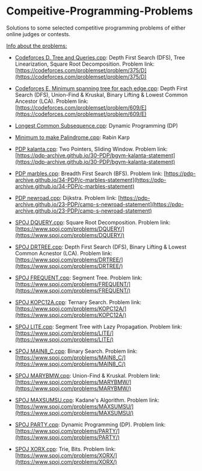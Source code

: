 # Compeitive-Programming-Problems
Solutions to some selected competitive programming problems of either online judges or contests.

<u>Info about the problems:</u>

- [Codeforces D. Tree and Queries.cpp](Codeforces%20D.%20Tree%20and%20Queries.cpp): Depth First Search (DFS), Tree Linearization, Square Root Decomposition. Problem link: [https://codeforces.com/problemset/problem/375/D](https://codeforces.com/problemset/problem/375/D)

- [Codeforces E. Minimum spanning tree for each edge.cpp](Codeforces%20E.%20Minimum%20spanning%20tree%20for%20each%20edge.cpp): Depth First Search (DFS), Union-Find & Kruskal, Binary Lifting & Lowest Common Ancestor (LCA). Problem link: [https://codeforces.com/problemset/problem/609/E](https://codeforces.com/problemset/problem/609/E)

- [Longest Common Subsequence.cpp](Longest%20Common%20Subsequence.cpp): Dynamic Programming (DP)

- [Minimum to make Palindrome.cpp](Minimum%20to%20make%20Palindrome.cpp): Rabin Karp

- [PDP kalanta.cpp](PDP%20kalanta.cpp): Two Pointers, Sliding Window. Problem link: [https://pdp-archive.github.io/30-PDP/bgym-kalanta-statement](https://pdp-archive.github.io/30-PDP/bgym-kalanta-statement)

- [PDP marbles.cpp](PDP%20marbles.cpp): Breadth First Search (BFS). Problem link: [https://pdp-archive.github.io/34-PDP/c-marbles-statement](https://pdp-archive.github.io/34-PDP/c-marbles-statement)

- [PDP newroad.cpp](PDP%20newroad.cpp): Dijkstra. Problem link: [https://pdp-archive.github.io/23-PDP/camp-s-newroad-statement](https://pdp-archive.github.io/23-PDP/camp-s-newroad-statement)

- [SPOJ DQUERY.cpp](SPOJ%20DQUERY.cpp): Square Root Decomposition. Problem link: [https://www.spoj.com/problems/DQUERY/](https://www.spoj.com/problems/DQUERY/)

- [SPOJ DRTREE.cpp](SPOJ%20DRTREE.cpp): Depth First Search (DFS), Binary Lifting & Lowest Common Acnestor (LCA). Problem link: [https://www.spoj.com/problems/DRTREE/](https://www.spoj.com/problems/DRTREE/)

- [SPOJ FREQUENT.cpp](SPOJ%20FREQUENT.cpp): Segment Tree. Problem link: [https://www.spoj.com/problems/FREQUENT/](https://www.spoj.com/problems/FREQUENT/)

- [SPOJ KOPC12A.cpp](SPOJ%20KOPC12A.cpp): Ternary Search. Problem link: [https://www.spoj.com/problems/KOPC12A/](https://www.spoj.com/problems/KOPC12A/)

- [SPOJ LITE.cpp](SPOJ%20LITE.cpp): Segment Tree with Lazy Propagation. Problem link: [https://www.spoj.com/problems/LITE/](https://www.spoj.com/problems/LITE/)

- [SPOJ MAIN8_C.cpp](SPOJ%20MAIN8_C.cpp): Binary Search. Problem link: [https://www.spoj.com/problems/MAIN8_C/](https://www.spoj.com/problems/MAIN8_C/)

- [SPOJ MARYBMW.cpp](SPOJ%20MARYBMW.cpp): Union-Find & Kruskal. Problem link: [https://www.spoj.com/problems/MARYBMW/](https://www.spoj.com/problems/MARYBMW/)

- [SPOJ MAXSUMSU.cpp](SPOJ%20MAXSUMSU.cpp): Kadane's Algorithm. Problem link: [https://www.spoj.com/problems/MAXSUMSU/](https://www.spoj.com/problems/MAXSUMSU/)

- [SPOJ PARTY.cpp](SPOJ%20PARTY.cpp): Dynamic Programming (DP). Problem link: [https://www.spoj.com/problems/PARTY/](https://www.spoj.com/problems/PARTY/)

- [SPOJ XORX.cpp](SPOJ%20XORX.cpp): Trie, Bits. Problem link: [https://www.spoj.com/problems/XORX/](https://www.spoj.com/problems/XORX/)
